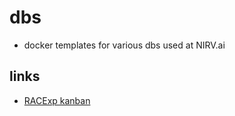 # dbs

- docker templates for various dbs used at NIRV.ai

## links

- [RACExp kanban](https://github.com/orgs/nirv-ai/projects/3)
